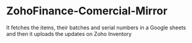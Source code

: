# ZohoFinance-Comercial-Mirror
It fetches the items, their batches and serial numbers in a Google sheets and then it uploads the updates on Zoho Inventory
